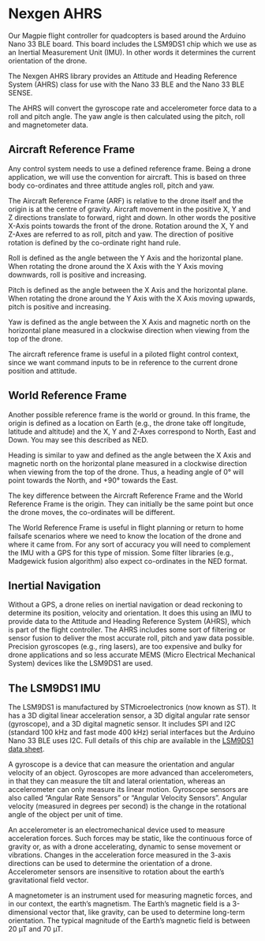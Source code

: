 # Nexgen AHRS
 
 Our Magpie flight controller for quadcopters is based around the Arduino Nano 33 BLE board. This board includes the LSM9DS1 chip which we use as an Inertial Measurement Unit (IMU). In other words it determines the current orientation of the drone. 

 The Nexgen AHRS library provides an Attitude and Heading Reference System (AHRS) class for use with the Nano 33 BLE and the Nano 33 BLE SENSE.

 The AHRS will convert the gyroscope rate and accelerometer force data to a roll and pitch angle. The yaw angle is then calculated using the pitch, roll and magnetometer data. 

 ## Aircraft Reference Frame
 
 Any control system needs to use a defined reference frame. Being a drone application, we will use the convention for aircraft. This is based on three body co-ordinates and three attitude angles roll, pitch and yaw.

 The Aircraft Reference Frame (ARF) is relative to the drone itself and the origin is at the centre of gravity. Aircraft movement in the positive X, Y and Z directions translate to forward, right and down. In other words the positive X-Axis points towards the front of the drone.
 Rotation around the X, Y and Z-Axes are referred to as roll, pitch and yaw. The direction of positive rotation is defined by the co-ordinate right hand rule.

 Roll is defined as the angle between the Y Axis and the horizontal plane. When rotating the drone around the X Axis with the Y Axis moving downwards, roll is positive and increasing.

 Pitch is defined as the angle between the X Axis and the horizontal plane. When rotating the drone around the Y Axis with the X Axis moving upwards, pitch is positive and increasing.

 Yaw is defined as the angle between the X Axis and magnetic north on the
 horizontal plane measured in a clockwise direction when viewing from the top of the drone.

 The aircraft reference frame is useful in a piloted flight control context, since we want command inputs to be in reference to the current drone position and attitude.

 ## World Reference Frame

 Another possible reference frame is the world or ground. In this frame, the origin is defined as a location on Earth (e.g., the drone take off longitude, latitude and altitude) and the X, Y and Z-Axes correspond to North, East and Down. You may see this described as NED.

Heading is similar to yaw and defined as the angle between the X Axis and magnetic north on the horizontal plane measured in a clockwise direction when viewing from the top of the drone. Thus, a heading angle of 0° will point towards the North, and +90° towards the East.

The key difference between the Aircraft Reference Frame and the World Reference Frame is the origin. They can initially be the same point but once the drone moves, the co-ordinates will be different.

The World Reference Frame is useful in flight planning or return to home failsafe scenarios where we need to know the location of the drone and where it came from. For any sort of accuracy you will need to complement the IMU with a GPS for this type of mission. Some filter libraries (e.g., Madgewick fusion algorithm) also expect co-ordinates in the NED format.
 
## Inertial Navigation

Without a GPS, a drone relies on inertial navigation or dead reckoning to determine its position, velocity and orientation. It does this using an IMU to provide data to the Attitude and Heading Reference System (AHRS), which is part of the flight controller. The AHRS includes some sort of filtering or sensor fusion to deliver the most accurate roll, pitch and yaw data possible. Precision gyroscopes (e.g., ring lasers), are too expensive and bulky for drone applications and so less accurate MEMS (Micro Electrical Mechanical System) devices like the LSM9DS1 are used.

## The LSM9DS1 IMU

The LSM9DS1 is manufactured by STMicroelectronics (now known as ST). It has a 3D digital linear acceleration sensor, a 3D digital angular rate sensor (gyroscope), and a 3D digital magnetic sensor. It includes SPI and I2C (standard 100 kHz and fast mode 400 kHz) serial interfaces but the Arduino Nano 33 BLE uses I2C. Full details of this chip are available in the [LSM9DS1 data sheet](https://www.st.com/resource/en/datasheet/lsm9ds1.pdf).

A gyroscope is a device that can measure the orientation and angular velocity of an object. Gyroscopes are more advanced than accelerometers, in that they can measure the tilt and lateral orientation, whereas an accelerometer can only measure its linear motion. Gyroscope sensors are also called “Angular Rate Sensors” or “Angular Velocity Sensors”. Angular velocity (measured in degrees per second) is the change in the rotational angle of the object per unit of time.

An accelerometer is an electromechanical device used to measure acceleration forces. Such forces may be static, like the continuous force of gravity or, as with a drone accelerating, dynamic to sense movement or vibrations. Changes in the acceleration force measured in the 3-axis directions can be used to determine the orientation of a drone. Accelerometer sensors are insensitive to rotation about the earth’s gravitational field vector.

A magnetometer is an instrument used for measuring magnetic forces, and in our context, the earth’s magnetism. The Earth’s magnetic field is a 3-dimensional vector that, like gravity, can be used to determine long-term orientation. The typical magnitude of the Earth’s magnetic field is between 20 µT and 70 µT.

 
